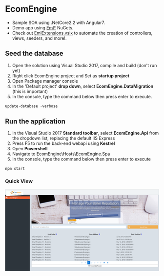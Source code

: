 # EcomEngine
* Sample SOA using .NetCore2.2 with Angular7. 
* Demo app using [Eml*](https://www.nuget.org/packages?q=EddLonzanida) NuGets.
* Check out [EmlExtensions.vsix](https://marketplace.visualstudio.com/items?itemName=eDuDeTification.EmlExtensions) to automate the creation of controllers, views, seeders, and more!.

## Seed the database
1. Open the solution using Visual Studio 2017, compile and build (don't run yet)
2. Right click EcomEngine project and Set as **startup project**
3. Open Package manager console
4. In the 'Default project' **drop down**, select **EcomEngine.DataMigration** (this is important)
5. In the console, type the command below then press enter to execute.
```javascript
update-database -verbose
```

## Run the application
1. In the Visual Studio 2017 **Standard toolbar**, select **EcomEngine.Api** from the dropdown list, replacing the default IIS Express
2. Press F5 to run the back-end webapi using **Kestrel**
3. Open **Powershell**
4. Navigate to EcomEngine\Hosts\EcomEngine.Spa
5. In the console, type the command below then press enter to execute
```javascript
npm start
```

### Quick View
![](https://github.com/EddLonzanida/EcomEngine-WebApi/blob/master/Docs/Art/MainScreen.png)